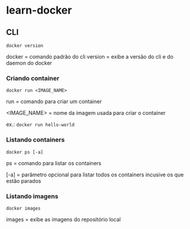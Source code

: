 # learn-docker

## CLI
`docker version`

docker = comando padrão do cli
version = exibe a versão do cli e do daemon do docker

### Criando container
`docker run <IMAGE_NAME>`

run = comando para criar um container

<IMAGE_NAME> = nome da imagem usada para criar o container

ex.: `docker run hello-world`

### Listando containers
`docker ps [-a]`

ps = comando para listar os containers

[-a] = parâmetro opcional para listar todos os containers incusive os que estão parados

### Listando imagens
`docker images`

images = exibe as imagens do repositório local
